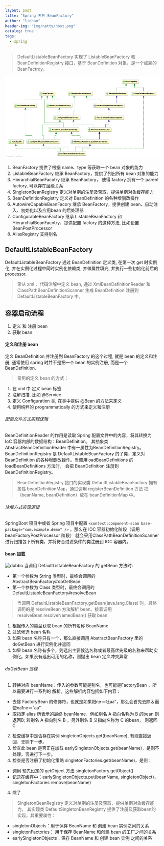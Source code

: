 ```yaml
---
layout: post
title: "Spring 系列 BeanFactory"
author: "lichao"
header-img: "img/netty/host.png"
catalog: true
tags:
  - spring
---
```


> DefaultListableBeanFactory 实现了 ListableBeanFactory 和 BeanDefinitionRegistry 接口，基于 BeanDefinition 对象，是一个成熟的 BeanFactroy。

![dubbo](/img/spring/3.jpg)

1. BeanFactory 提供了根据 name、type 等获取一个 bean 对象的能力
2. ListableBeanFactory 继承 BeanFactory，提供了列出所有 bean 对象的能力
3. HierarchialBeanFacotry 继承 BeanFactory， 使得 factory 拥有一个 parent factory, 可以存在层级关系
4. SingletonBeanRegistry 定义对单例的注册及获取，提供单例对象缓存能力
5. BeanDefinitionRegistry 定义对 BeanDefinition 的各种增删改操作
5. AutowireCapableBeanFacory 继承 BeanFactory，提供创建 bean、自动注入、初始化以及应用bean 的后处理器
6. ConfigurableBeanFactory 继承 ListableBeanFactory 和 HierarchialBeanFacotry，提供配置 factory 的这种方法, 比如设置 BeanPostProcessor
7. AliasRegistry 支持别名

## DefaultListableBeanFactory
DefaultListableBeanFactory 通过 BeanDefinition 定义类, 在第一次 get 时实例化, 并在实例化过程中同时实例化依赖类, 并做属性填充, 并执行一些初始化前后的 processor.

> 常从 xml 、代码注解中定义 bean, 通过 XmlBeanDefinitionReader 和 ClassPathBeanDefinitionScanner 生成 BeanDefinition 注册到 DefaultListableBeanFactory 中。

## 容器启动流程
1. 定义 和 注册 bean
2. 获取 bean

#### 定义和注册 bean
定义 BeanDefinition 并注册到 BeanFactory 的这个过程, 就是 bean 的定义和注册, 通常使用 spring 时并不是把一个 bean 的实例注册, 而是一个 BeanDefinition.

>  常用的定义 bean 的方式：
1. 在 xml 中 定义 bean 标签
2. 注解扫描, 比如 @Service
3. 定义 Configuration 类, 在类中提供 @Bean 的方法来定义
4. 使用纯粹的 programmatically 的方式来定义和注册

###### 配置文件方式实现逻辑
BeanDefinitionReader 的作用是读取 Spring 配置文件中的内容，将其转换为 IoC 容器内部的数据结构：BeanDefinition。 其抽象类 AbstractBeanDefinitionReader 中有一属性为BeanDefinitionRegistry。BeanDefinitionRegistry 是 DefaultListableBeanFactory 的子类，定义对 BeanDefinition 的各种增删改操作。当调用loadBeanDefinitions 的 loadBeanDefinitions 方法时， 会把 BeanDefinition 注册到 BeanDefinitionRegistry。

> BeanDefinitionRegistry 接口的实现类 DefaultListableBeanFactory 拥有属性 beanDefinitionMap，通过调用 registerBeanDefinition 方法 把（beanName, beanDefinition）放在 beanDefinitionMap 中。
###### 注解方式实现逻辑
SpringBoot 项目中或者 Spring 项目中配置
```<context:component-scan base-package="com.example.demo" />```
，那么在 IOC 容器初始化阶段（调用 beanFactoryPostProcessor 阶段） 就会采用ClassPathBeanDefinitionScanner 进行扫描包下所有类，并将符合过滤条件的类注册到 IOC 容器内。


#### bean 加载
![dubbo](/img/spring/4.png)
当调用 DefaultListableBeanFactory 的 getBean 方法时:
* 第一个参数为 String 类型时，最终会调用的 AbstractBeanFactory#doGetBean
* 第一个参数为 Class 类型时，最终会调用的 DefaultListableBeanFactory#resolveBean

> 当调用 DefaultListableBeanFactory.getBean(java.lang.Class<T>) 时，最终调用的是 resolveBean 方法解析 bean。接着调用 resolveBean.resolveNamedBean() 获取 bean:
1. 根据传入的类型获取 bean 的所有名称 BeanName
2. 过滤候选 bean 名称
3. 如果 bean 名称只有一个，那么直接调用 AbstractBeanFactory 里的 doGetBean 进行实例化并返回
4. 如果 bean 名称有多个，则选出主要候选名称或者最高优先级的名称来帮助实例化。如果没有选出可用的名称，则抛出 bean 定义冲突异常

###### doGetBean 过程
1. 转换对应 beanName：传入的参数可能是别名，也可能是FactoryBean ，所以需要进行一系列的
解析，这些解析内容包括如下内容：
  * 去除 FactoryBean 的修饰符，也就是如果阳ηe＝吐aa”，那么会首先去除＆而使na1ne＝”aa”
  * 取指定 alias 所表示的最终 beanName，例如别名 A 指向名称为 B 的bean 则返回B;
若别名 A 指向别名 B ，另外别名 B 又指向名称为 C 的bean， 则返回 C

2. 检查缓存中是否存在实例 singletonObjects.get(beanName), 有则直接返回，无则下一步。
2. 检查此 bean 是否正在加载 earlySingletonObjects.get(beanName)，是则不处理，否进行下一步。
3. 检查是否注册了初始化策略 singletonFactories.get(beanName)，是则：
  * 调用 预先设定的 getObject 方法 singletonFactory.getObject()
  * 记录在缓存中：earlySingletonObjects.put(beanName, singletonObject)，singletonFactories.remove(beanName)
4. 除了

> SingletonBeanRegistry 定义对单例的注册及获取，提供单例对象缓存能力。 其实现类 DefaultSingletonBeanRegistry 提供了注册及获取bean的实现，其重要属性：
* singletonObjects：用于保存 BeanName 和 创建 bean 实例之间的关系
* singletonFactories： 用于保存 BeanName 和创建 bean 的工厂之间的关系
* earlySingletonObjects：保存 BeanName 和 创建 bean 实例 之间的关系
